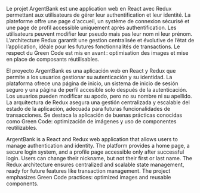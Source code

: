 Le projet ArgentBank est une application web en React avec Redux permettant aux utilisateurs de gérer leur authentification et leur identité. La plateforme offre une page d'accueil, un système de connexion sécurisé et une page de profil accessible uniquement après authentification. Les utilisateurs peuvent modifier leur pseudo mais pas leur nom ni leur prénom. L’architecture Redux garantit une gestion centralisée et évolutive de l’état de l’application, idéale pour les futures fonctionnalités de transactions. Le respect du Green Code est mis en avant : optimisation des images et mise en place de composants réutilisables.

El proyecto ArgentBank es una aplicación web en React y Redux que permite a los usuarios gestionar su autenticación y su identidad. La plataforma ofrece una página de inicio, un sistema de inicio de sesión seguro y una página de perfil accesible solo después de la autenticación. Los usuarios pueden modificar su apodo, pero no su nombre ni su apellido. La arquitectura de Redux asegura una gestión centralizada y escalable del estado de la aplicación, adecuada para futuras funcionalidades de transacciones. Se destaca la aplicación de buenas prácticas conocidas como Green Code: optimización de imágenes y uso de componentes reutilizables.

ArgentBank is a React and Redux web application that allows users to manage authentication and identity. The platform provides a home page, a secure login system, and a profile page accessible only after successful login. Users can change their nickname, but not their first or last name. The Redux architecture ensures centralized and scalable state management, ready for future features like transaction management. The project emphasizes Green Code practices: optimized images and reusable components.
